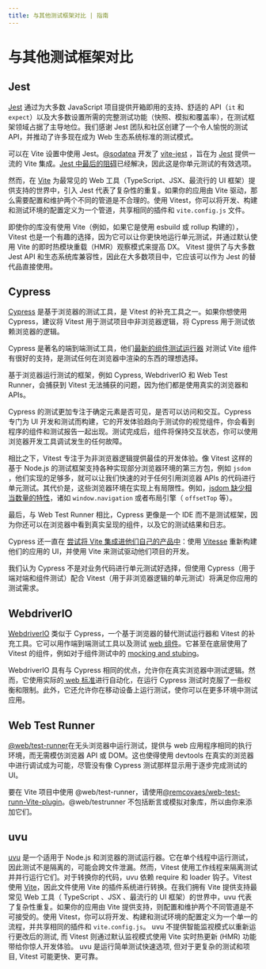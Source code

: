 ```yaml
---
title: 与其他测试框架对比 | 指南
---
```


# 与其他测试框架对比

## Jest

[Jest](https://jestjs.io/) 通过为大多数 JavaScript 项目提供开箱即用的支持、舒适的 API（`it` 和 `expect`）以及大多数设置所需的完整测试功能（快照、模拟和覆盖率），在测试框架领域占据了主导地位。我们感谢 Jest 团队和社区创建了一个令人愉悦的测试 API，并推动了许多现在成为 Web 生态系统标准的测试模式。

可以在 Vite 设置中使用 Jest。[@sodatea](https://twitter.com/haoqunjiang) 开发了 [vite-jest](https://github.com/sodatea/vite-jest#readme) ，旨在为 [Jest](https://jestjs.io/) 提供一流的 Vite 集成。[Jest 中最后的阻碍](https://github.com/sodatea/vite-jest/blob/main/packages/vite-jest/README.md#vite-jest)已经解决，因此这是你单元测试的有效选项。

然而，在 [Vite](https://vitejs.dev) 为最常见的 Web 工具（TypeScript、JSX、最流行的 UI 框架）提供支持的世界中，引入 Jest 代表了复杂性的重复。如果你的应用由 Vite 驱动，那么需要配置和维护两个不同的管道是不合理的。使用 Vitest，你可以将开发、构建和测试环境的配置定义为一个管道，共享相同的插件和 `vite.config.js` 文件。

即使你的库没有使用 Vite（例如，如果它是使用 esbuild 或 rollup 构建的），Vitest 也是一个有趣的选择，因为它可以让你更快地运行单元测试，并通过默认使用 Vite 的即时热模块重载（HMR）观察模式来提高 DX。 Vitest 提供了与大多数 Jest API 和生态系统库兼容性，因此在大多数项目中，它应该可以作为 Jest 的替代品直接使用。

## Cypress

[Cypress](https://www.cypress.io/) 是基于浏览器的测试工具，是 Vitest 的补充工具之一。如果你想使用 Cypress，建议将 Vitest 用于测试项目中非浏览器逻辑，将 Cypress 用于测试依赖浏览器的逻辑。

Cypress 是著名的端到端测试工具，他们[最新的组件测试运行器](https://on.cypress.io/component) 对测试 Vite 组件有很好的支持，是测试任何在浏览器中渲染的东西的理想选择。

基于浏览器运行测试的框架，例如 Cypress, WebdriverIO 和 Web Test Runner，会捕获到 Vitest 无法捕获的问题，因为他们都是使用真实的浏览器和 APIs。

Cypress 的测试更加专注于确定元素是否可见，是否可以访问和交互。Cypress 专门为 UI 开发和测试而构建，它的开发体验趋向于测试你的视觉组件，你会看到程序的组件和测试报告一起出现。测试完成后，组件将保持交互状态，你可以使用浏览器开发工具调试发生的任何故障。

相比之下，Vitest 专注于为非浏览器逻辑提供最佳的开发体验。像 Vitest 这样的基于 Node.js 的测试框架支持各种实现部分浏览器环境的第三方包，例如 `jsdom` ，他们实现的足够多，就可以让我们快速的对于任何引用浏览器 APIs 的代码进行单元测试。其代价是，这些浏览器环境在实现上有局限性。例如，[jsdom 缺少相当数量的特性](https://github.com/jsdom/jsdom/issues?q=is%3Aissue+is%3Aopen+sort%3Acomments-desc)，诸如 `window.navigation` 或者布局引擎（ `offsetTop` 等）。

最后，与 Web Test Runner 相比，Cypress 更像是一个 IDE 而不是测试框架，因为你还可以在浏览器中看到真实呈现的组件，以及它的测试结果和日志。

Cypress 还一直在 [尝试将 Vite 集成进他们自己的产品中](https://www.youtube.com/watch?v=7S5cbY8iYLk)：使用 [Vitesse](https://github.com/antfu/vitesse) 重新构建他们的应用的 UI，并使用 Vite 来测试驱动他们项目的开发。

我们认为 Cypress 不是对业务代码进行单元测试好选择，但使用 Cypress（用于端对端和组件测试）配合 Vitest（用于非浏览器逻辑的单元测试）将满足你应用的测试需求。

## WebdriverIO

[WebdriverIO](https://webdriver.io/) 类似于 Cypress，一个基于浏览器的替代测试运行器和 Vitest 的补充工具。它可以用作端到端测试工具以及测试 [web 组件](https://webdriver.io/docs/component-testing)。它甚至在底层使用了 Vitest 的组件，例如对于组件测试中的 [mocking and stubing](https://webdriver.io/docs/mocksandspies/)。

WebdriverIO 具有与 Cypress 相同的优点，允许你在真实浏览器中测试逻辑。然而，它使用实际的[ web 标准](https://w3c.github.io/webdriver/)进行自动化，在运行 Cypress 测试时克服了一些权衡和限制。此外，它还允许你在移动设备上运行测试，使你可以在更多环境中测试应用。

## Web Test Runner

[@web/test-runner](https://modern-web.dev/docs/test-runner/overview/)在无头浏览器中运行测试，提供与 web 应用程序相同的执行环境，而无需模仿浏览器 API 或 DOM。这也使得使用 devtools 在真实的浏览器中进行调试成为可能，尽管没有像 Cypress 测试那样显示用于逐步完成测试的 UI。

要在 Vite 项目中使用 @web/test-runner，请使用[@remcovaes/web-test-runn-Vite-plugin](https://github.com/remcovaes/web-test-runner-vite-plugin)。@web/testrunner 不包括断言或模拟对象库，所以由你来添加它们。

## uvu

[uvu](https://github.com/lukeed/uvu) 是一个适用于 Node.js 和浏览器的测试运行器。它在单个线程中运行测试，因此测试不是隔离的，可能会跨文件泄漏。然而，Vitest 使用工作线程来隔离测试并并行运行它们。对于转换你的代码，uvu 依赖 require 和 loader 钩子。Vitest 使用 [Vite](https://vitejs.dev)，因此文件使用 Vite 的插件系统进行转换。在我们拥有 Vite 提供支持最常见 Web 工具（ TypeScript 、JSX 、最流行的 UI 框架）的世界中，uvu 代表了复杂性重复。如果你的应用由 Vite 提供支持，则配置和维护两个不同管道是不可接受的。使用 Vitest，你可以将开发、构建和测试环境的配置定义为一个单一的流程，并共享相同的插件和 `vite.config.js`。 uvu 不提供智能监视模式以重新运行更改后的测试, 而 Vitest 则通过默认监视模式使用 Vite 实时热更新 (HMR) 功能带给你惊人开发体验。 uvu 是运行简单测试快速选项, 但对于更复杂的测试和项目, Vitest 可能更快、更可靠。
